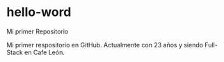 # hello-word
Mi primer Repositorio

Mi primer respositorio en GitHub. Actualmente con 23 años y siendo Full-Stack en Cafe León. 
